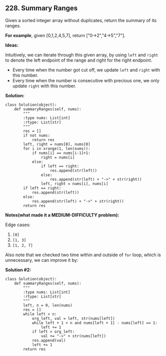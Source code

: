 ## 228. Summary Ranges

Given a sorted integer array without duplicates, return the summary of its ranges.

**For example**, given [0,1,2,4,5,7], return ["0->2","4->5","7"].

**Ideas:**

Intuitively, we can iterate through this given array, by using `left` and `right` to denote the left endpoint of the range and right for the right endpoint. 

* Every time when the number got cut off, we update `left` and `right` with this number.
* Every time when the number is consecutive with precious one, we only update `right` with this number.


**Solution:**

    class Solution(object):
        def summaryRanges(self, nums):
            """
            :type nums: List[int]
            :rtype: List[str]
            """
            res = []
            if not nums:
                return res
            left, right = nums[0], nums[0]
            for i in xrange(1, len(nums)):
                if nums[i] == nums[i-1]+1:
                    right = nums[i]
                else:
                    if left == right:
                        res.append(str(left))
                    else:
                        res.append(str(left) + "->" + str(right))
                    left, right = nums[i], nums[i]
            if left == right:
                res.append(str(left))
            else:
                res.append(str(left) + "->" + str(right))
            return res
            
**Notes(what made it a MEDIUM-DIFFICULTY problem):**

Edge cases:

1. `[0]`
2. `[1, 3]`
3. `[1, 2, 7]`

Also note that we checked two time within and outside of `for` loop, which is unnecessary, we can improve it by:

**Solution #2:**

    class Solution(object):
        def summaryRanges(self, nums):
            """
            :type nums: List[int]
            :rtype: List[str]
            """
            left, n = 0, len(nums)
            res = []
            while left < n:
                org_left, val = left, str(nums[left])
                while left + 1 < n and nums[left + 1] - nums[left] == 1:
                    left += 1
                if left > org_left:
                    val += "->" + str(nums[left])
                res.append(val)
                left += 1
            return res
            
                        
            
        
